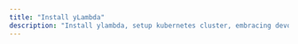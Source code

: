 ```yaml
---
title: "Install yLambda"
description: "Install ylambda, setup kubernetes cluster, embracing devops"
---
```

